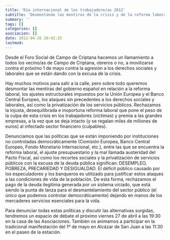 ```yaml
---
title: 'Día internacional de los trabajadore/as 2012'
subtitle: 'Desmontando las mentiras de la crisis y de la reforma laboral'
summary: ''
tags: []
categories: []
asociacion: []
date: 2012-04-26 20:42:25
lastmod:
---
```


Desde el Foro Social de Campo de Criptana hacemos un llamamiento a todos los vecino/as de Campo de Criptana, obreros o no, a movilizarse contra el próximo 1 de mayo contra la agresión a los derechos sociales y laborales que se están dando con la excusa de la crisis. 

Hay muchos motivos para salir a la calle, pero sobre todo queremos desmontar las mentiras del gobierno español en relación a la reforma laboral, los ajustes estructurales impuestos por la Unión Europea y el Banco Central Europeo, los ataques sin precedentes a los derechos sociales y laborales, así como la privatización de los servicios públicos.
Rechazamos la injusta, desequilibrada e inoportuna reforma laboral que pone el peso de la culpa de esta crisis en los trabajadores (víctimas) y premia a las grandes empresas, a la vez que se deja intacto (y se regalan miles de millones de euros) al infectado sector financiero (culpables).

Denunciamos que las políticas que se están imponiendo por instituciones no controladas democráticamente (Comisión Europea, Banco Central Europeo, Fondo Monetario Internacional, etc.), entre las que se encuentra la reforma laboral, el ajuste presupuestario y la mal llamada austeridad del Pacto Fiscal, así como los recortes sociales y la privatización de servicios públicos con la excusa de la deuda pública significan: DESEMPLEO, POBREZA, PRECARIEDAD Y DESIGUALDAD.
El déficit público causado por los especuladores y los banqueros es utilizado para justificar estos ataques a las condiciones de vida de la población. De esta forma, rechazamos el pago de la deuda ilegítima generada por un sistema viciado, que está siendo la punta de lanza para el desmantelamiento del sector público (el único que podemos controlar democráticamente) dejando en manos de los mercaderes servicios esenciales para la vida.

Para denunciar todas estas políticas y discutir las alternativas surgidas, tendremos un espacio de debate el próximo viernes 27 de abril a las 19:30 en la casa de las Asociaciones. También os animamos a participar en la tradicional manifestación del 1º de mayo en Alcázar de San Juan a las 11:30 en el paseo de la estación. 


